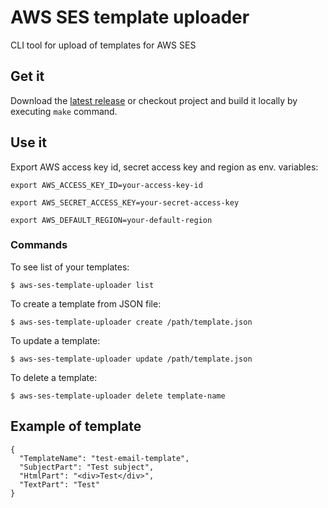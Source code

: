 # AWS SES template uploader

CLI tool for upload of templates for AWS SES

## Get it

Download the [latest release](https://github.com/BranislavLazic/aws-ses-template-uploader/releases) or
checkout project and build it locally by executing `make` command.

## Use it

Export AWS access key id, secret access key and region as env. variables:

`export AWS_ACCESS_KEY_ID=your-access-key-id`

`export AWS_SECRET_ACCESS_KEY=your-secret-access-key`

`export AWS_DEFAULT_REGION=your-default-region`

### Commands

To see list of your templates:

`$ aws-ses-template-uploader list`

To create a template from JSON file:

`$ aws-ses-template-uploader create /path/template.json`

To update a template:

`$ aws-ses-template-uploader update /path/template.json`

To delete a template:

`$ aws-ses-template-uploader delete template-name`

## Example of template

```
{
  "TemplateName": "test-email-template",
  "SubjectPart": "Test subject",
  "HtmlPart": "<div>Test</div>",
  "TextPart": "Test"
}
```
